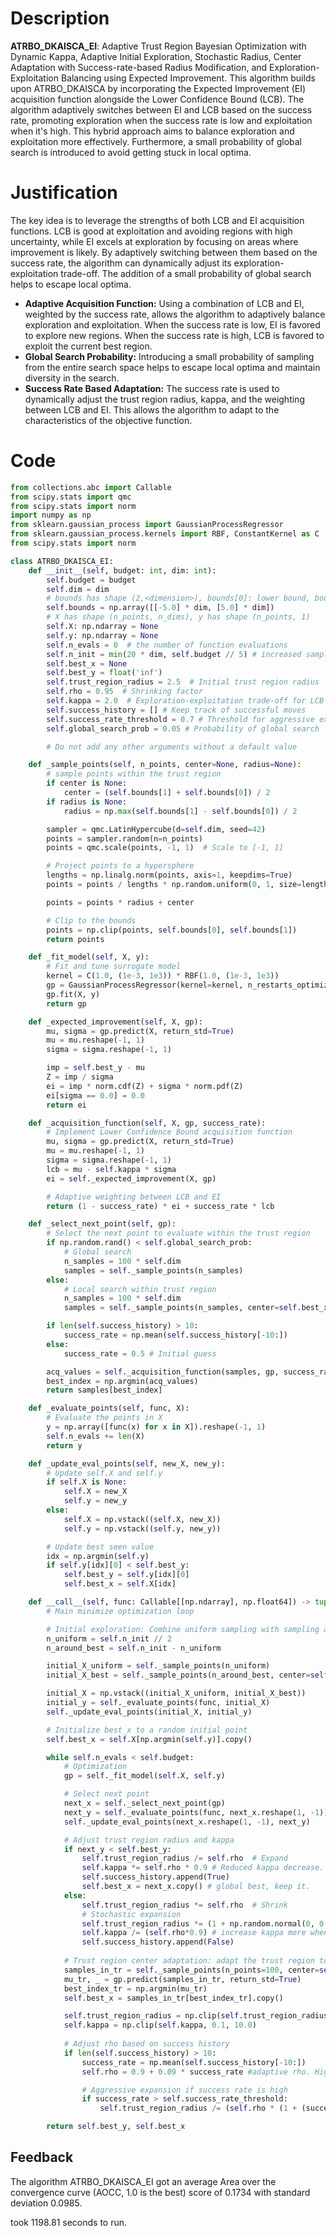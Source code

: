 # Description
**ATRBO_DKAISCA_EI**: Adaptive Trust Region Bayesian Optimization with Dynamic Kappa, Adaptive Initial Exploration, Stochastic Radius, Center Adaptation with Success-rate-based Radius Modification, and Exploration-Exploitation Balancing using Expected Improvement. This algorithm builds upon ATRBO_DKAISCA by incorporating the Expected Improvement (EI) acquisition function alongside the Lower Confidence Bound (LCB). The algorithm adaptively switches between EI and LCB based on the success rate, promoting exploration when the success rate is low and exploitation when it's high. This hybrid approach aims to balance exploration and exploitation more effectively. Furthermore, a small probability of global search is introduced to avoid getting stuck in local optima.

# Justification
The key idea is to leverage the strengths of both LCB and EI acquisition functions. LCB is good at exploitation and avoiding regions with high uncertainty, while EI excels at exploration by focusing on areas where improvement is likely. By adaptively switching between them based on the success rate, the algorithm can dynamically adjust its exploration-exploitation trade-off. The addition of a small probability of global search helps to escape local optima.

*   **Adaptive Acquisition Function:** Using a combination of LCB and EI, weighted by the success rate, allows the algorithm to adaptively balance exploration and exploitation. When the success rate is low, EI is favored to explore new regions. When the success rate is high, LCB is favored to exploit the current best region.
*   **Global Search Probability:** Introducing a small probability of sampling from the entire search space helps to escape local optima and maintain diversity in the search.
*   **Success Rate Based Adaptation:** The success rate is used to dynamically adjust the trust region radius, kappa, and the weighting between LCB and EI. This allows the algorithm to adapt to the characteristics of the objective function.

# Code
```python
from collections.abc import Callable
from scipy.stats import qmc
from scipy.stats import norm
import numpy as np
from sklearn.gaussian_process import GaussianProcessRegressor
from sklearn.gaussian_process.kernels import RBF, ConstantKernel as C
from scipy.stats import norm

class ATRBO_DKAISCA_EI:
    def __init__(self, budget: int, dim: int):
        self.budget = budget
        self.dim = dim
        # bounds has shape (2,<dimension>), bounds[0]: lower bound, bounds[1]: upper bound
        self.bounds = np.array([[-5.0] * dim, [5.0] * dim])
        # X has shape (n_points, n_dims), y has shape (n_points, 1)
        self.X: np.ndarray = None
        self.y: np.ndarray = None
        self.n_evals = 0  # the number of function evaluations
        self.n_init = min(20 * dim, self.budget // 5) # increased samples for initial exploration
        self.best_x = None
        self.best_y = float('inf')
        self.trust_region_radius = 2.5  # Initial trust region radius
        self.rho = 0.95  # Shrinking factor
        self.kappa = 2.0  # Exploration-exploitation trade-off for LCB
        self.success_history = [] # Keep track of successful moves
        self.success_rate_threshold = 0.7 # Threshold for aggressive expansion
        self.global_search_prob = 0.05 # Probability of global search

        # Do not add any other arguments without a default value

    def _sample_points(self, n_points, center=None, radius=None):
        # sample points within the trust region
        if center is None:
            center = (self.bounds[1] + self.bounds[0]) / 2
        if radius is None:
            radius = np.max(self.bounds[1] - self.bounds[0]) / 2

        sampler = qmc.LatinHypercube(d=self.dim, seed=42)
        points = sampler.random(n=n_points)
        points = qmc.scale(points, -1, 1)  # Scale to [-1, 1]

        # Project points to a hypersphere
        lengths = np.linalg.norm(points, axis=1, keepdims=True)
        points = points / lengths * np.random.uniform(0, 1, size=lengths.shape) ** (1 / self.dim)

        points = points * radius + center

        # Clip to the bounds
        points = np.clip(points, self.bounds[0], self.bounds[1])
        return points

    def _fit_model(self, X, y):
        # Fit and tune surrogate model
        kernel = C(1.0, (1e-3, 1e3)) * RBF(1.0, (1e-3, 1e3))
        gp = GaussianProcessRegressor(kernel=kernel, n_restarts_optimizer=5, random_state=42)
        gp.fit(X, y)
        return gp

    def _expected_improvement(self, X, gp):
        mu, sigma = gp.predict(X, return_std=True)
        mu = mu.reshape(-1, 1)
        sigma = sigma.reshape(-1, 1)

        imp = self.best_y - mu
        Z = imp / sigma
        ei = imp * norm.cdf(Z) + sigma * norm.pdf(Z)
        ei[sigma == 0.0] = 0.0
        return ei

    def _acquisition_function(self, X, gp, success_rate):
        # Implement Lower Confidence Bound acquisition function
        mu, sigma = gp.predict(X, return_std=True)
        mu = mu.reshape(-1, 1)
        sigma = sigma.reshape(-1, 1)
        lcb = mu - self.kappa * sigma
        ei = self._expected_improvement(X, gp)

        # Adaptive weighting between LCB and EI
        return (1 - success_rate) * ei + success_rate * lcb

    def _select_next_point(self, gp):
        # Select the next point to evaluate within the trust region
        if np.random.rand() < self.global_search_prob:
            # Global search
            n_samples = 100 * self.dim
            samples = self._sample_points(n_samples)
        else:
            # Local search within trust region
            n_samples = 100 * self.dim
            samples = self._sample_points(n_samples, center=self.best_x, radius=self.trust_region_radius)

        if len(self.success_history) > 10:
            success_rate = np.mean(self.success_history[-10:])
        else:
            success_rate = 0.5 # Initial guess

        acq_values = self._acquisition_function(samples, gp, success_rate)
        best_index = np.argmin(acq_values)
        return samples[best_index]

    def _evaluate_points(self, func, X):
        # Evaluate the points in X
        y = np.array([func(x) for x in X]).reshape(-1, 1)
        self.n_evals += len(X)
        return y

    def _update_eval_points(self, new_X, new_y):
        # Update self.X and self.y
        if self.X is None:
            self.X = new_X
            self.y = new_y
        else:
            self.X = np.vstack((self.X, new_X))
            self.y = np.vstack((self.y, new_y))

        # Update best seen value
        idx = np.argmin(self.y)
        if self.y[idx][0] < self.best_y:
            self.best_y = self.y[idx][0]
            self.best_x = self.X[idx]

    def __call__(self, func: Callable[[np.ndarray], np.float64]) -> tuple[np.float64, np.array]:
        # Main minimize optimization loop

        # Initial exploration: Combine uniform sampling with sampling around the best seen point
        n_uniform = self.n_init // 2
        n_around_best = self.n_init - n_uniform

        initial_X_uniform = self._sample_points(n_uniform)
        initial_X_best = self._sample_points(n_around_best, center=self.bounds[1]/2, radius=np.max(self.bounds[1] - self.bounds[0]) / 4) # Sampling around the middle of the search space as initial guess

        initial_X = np.vstack((initial_X_uniform, initial_X_best))
        initial_y = self._evaluate_points(func, initial_X)
        self._update_eval_points(initial_X, initial_y)

        # Initialize best_x to a random initial point
        self.best_x = self.X[np.argmin(self.y)].copy()

        while self.n_evals < self.budget:
            # Optimization
            gp = self._fit_model(self.X, self.y)

            # Select next point
            next_x = self._select_next_point(gp)
            next_y = self._evaluate_points(func, next_x.reshape(1, -1))
            self._update_eval_points(next_x.reshape(1, -1), next_y)

            # Adjust trust region radius and kappa
            if next_y < self.best_y:
                self.trust_region_radius /= self.rho  # Expand
                self.kappa *= self.rho * 0.9 # Reduced kappa decrease.
                self.success_history.append(True)
                self.best_x = next_x.copy() # global best, keep it.
            else:
                self.trust_region_radius *= self.rho  # Shrink
                # Stochastic expansion
                self.trust_region_radius *= (1 + np.random.normal(0, 0.05) * np.sqrt(self.dim))
                self.kappa /= (self.rho*0.9) # increase kappa more when unsuccessful
                self.success_history.append(False)
                
            # Trust region center adaptation: adapt the trust region to the best point within the region
            samples_in_tr = self._sample_points(n_points=100, center=self.best_x, radius=self.trust_region_radius)
            mu_tr, _ = gp.predict(samples_in_tr, return_std=True)
            best_index_tr = np.argmin(mu_tr)
            self.best_x = samples_in_tr[best_index_tr].copy()

            self.trust_region_radius = np.clip(self.trust_region_radius, 1e-2, np.max(self.bounds[1] - self.bounds[0]) / 2)
            self.kappa = np.clip(self.kappa, 0.1, 10.0)
            
            # Adjust rho based on success history
            if len(self.success_history) > 10:
                success_rate = np.mean(self.success_history[-10:])
                self.rho = 0.9 + 0.09 * success_rate #adaptive rho. Higher success rate leads to higher rho, and thus slower shrinking.

                # Aggressive expansion if success rate is high
                if success_rate > self.success_rate_threshold:
                    self.trust_region_radius /= (self.rho * (1 + (success_rate - self.success_rate_threshold)))

        return self.best_y, self.best_x
```
## Feedback
 The algorithm ATRBO_DKAISCA_EI got an average Area over the convergence curve (AOCC, 1.0 is the best) score of 0.1734 with standard deviation 0.0985.

took 1198.81 seconds to run.